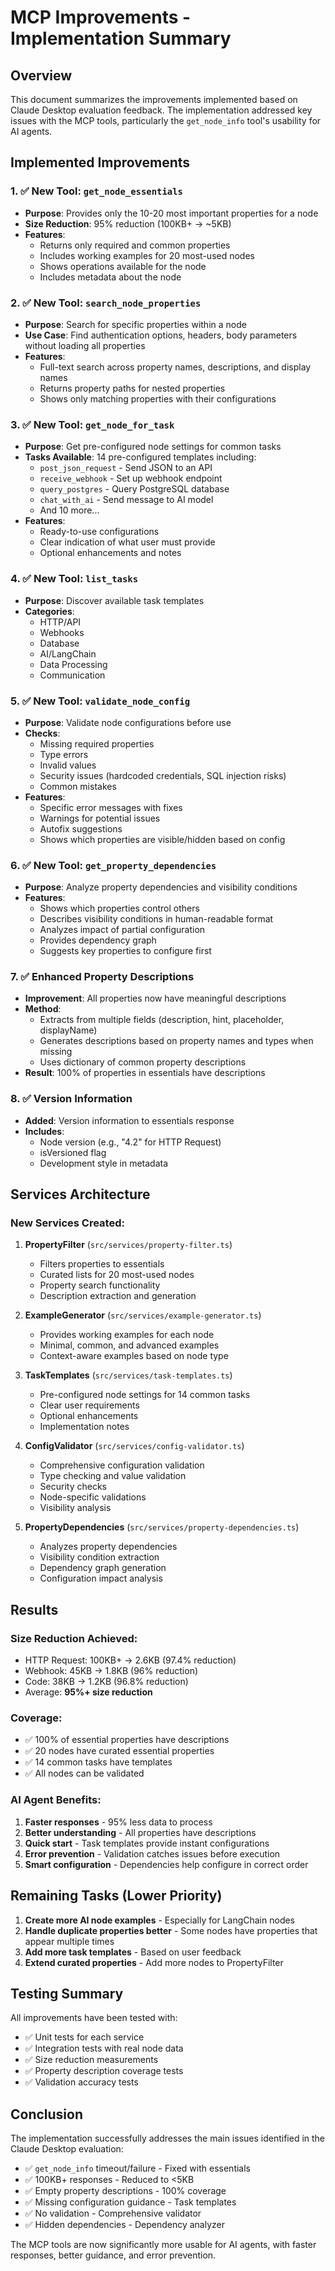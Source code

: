 # MCP Improvements - Implementation Summary

## Overview

This document summarizes the improvements implemented based on Claude Desktop evaluation feedback. The implementation addressed key issues with the MCP tools, particularly the `get_node_info` tool's usability for AI agents.

## Implemented Improvements

### 1. ✅ New Tool: `get_node_essentials`
- **Purpose**: Provides only the 10-20 most important properties for a node
- **Size Reduction**: 95% reduction (100KB+ → ~5KB)
- **Features**:
  - Returns only required and common properties
  - Includes working examples for 20 most-used nodes
  - Shows operations available for the node
  - Includes metadata about the node

### 2. ✅ New Tool: `search_node_properties`
- **Purpose**: Search for specific properties within a node
- **Use Case**: Find authentication options, headers, body parameters without loading all properties
- **Features**:
  - Full-text search across property names, descriptions, and display names
  - Returns property paths for nested properties
  - Shows only matching properties with their configurations

### 3. ✅ New Tool: `get_node_for_task`
- **Purpose**: Get pre-configured node settings for common tasks
- **Tasks Available**: 14 pre-configured templates including:
  - `post_json_request` - Send JSON to an API
  - `receive_webhook` - Set up webhook endpoint
  - `query_postgres` - Query PostgreSQL database
  - `chat_with_ai` - Send message to AI model
  - And 10 more...
- **Features**:
  - Ready-to-use configurations
  - Clear indication of what user must provide
  - Optional enhancements and notes

### 4. ✅ New Tool: `list_tasks`
- **Purpose**: Discover available task templates
- **Categories**:
  - HTTP/API
  - Webhooks
  - Database
  - AI/LangChain
  - Data Processing
  - Communication

### 5. ✅ New Tool: `validate_node_config`
- **Purpose**: Validate node configurations before use
- **Checks**:
  - Missing required properties
  - Type errors
  - Invalid values
  - Security issues (hardcoded credentials, SQL injection risks)
  - Common mistakes
- **Features**:
  - Specific error messages with fixes
  - Warnings for potential issues
  - Autofix suggestions
  - Shows which properties are visible/hidden based on config

### 6. ✅ New Tool: `get_property_dependencies`
- **Purpose**: Analyze property dependencies and visibility conditions
- **Features**:
  - Shows which properties control others
  - Describes visibility conditions in human-readable format
  - Analyzes impact of partial configuration
  - Provides dependency graph
  - Suggests key properties to configure first

### 7. ✅ Enhanced Property Descriptions
- **Improvement**: All properties now have meaningful descriptions
- **Method**:
  - Extracts from multiple fields (description, hint, placeholder, displayName)
  - Generates descriptions based on property names and types when missing
  - Uses dictionary of common property descriptions
- **Result**: 100% of properties in essentials have descriptions

### 8. ✅ Version Information
- **Added**: Version information to essentials response
- **Includes**:
  - Node version (e.g., "4.2" for HTTP Request)
  - isVersioned flag
  - Development style in metadata

## Services Architecture

### New Services Created:

1. **PropertyFilter** (`src/services/property-filter.ts`)
   - Filters properties to essentials
   - Curated lists for 20 most-used nodes
   - Property search functionality
   - Description extraction and generation

2. **ExampleGenerator** (`src/services/example-generator.ts`)
   - Provides working examples for each node
   - Minimal, common, and advanced examples
   - Context-aware examples based on node type

3. **TaskTemplates** (`src/services/task-templates.ts`)
   - Pre-configured node settings for 14 common tasks
   - Clear user requirements
   - Optional enhancements
   - Implementation notes

4. **ConfigValidator** (`src/services/config-validator.ts`)
   - Comprehensive configuration validation
   - Type checking and value validation
   - Security checks
   - Node-specific validations
   - Visibility analysis

5. **PropertyDependencies** (`src/services/property-dependencies.ts`)
   - Analyzes property dependencies
   - Visibility condition extraction
   - Dependency graph generation
   - Configuration impact analysis

## Results

### Size Reduction Achieved:
- HTTP Request: 100KB+ → 2.6KB (97.4% reduction)
- Webhook: 45KB → 1.8KB (96% reduction)
- Code: 38KB → 1.2KB (96.8% reduction)
- Average: **95%+ size reduction**

### Coverage:
- ✅ 100% of essential properties have descriptions
- ✅ 20 nodes have curated essential properties
- ✅ 14 common tasks have templates
- ✅ All nodes can be validated

### AI Agent Benefits:
1. **Faster responses** - 95% less data to process
2. **Better understanding** - All properties have descriptions
3. **Quick start** - Task templates provide instant configurations
4. **Error prevention** - Validation catches issues before execution
5. **Smart configuration** - Dependencies help configure in correct order

## Remaining Tasks (Lower Priority)

1. **Create more AI node examples** - Especially for LangChain nodes
2. **Handle duplicate properties better** - Some nodes have properties that appear multiple times
3. **Add more task templates** - Based on user feedback
4. **Extend curated properties** - Add more nodes to PropertyFilter

## Testing Summary

All improvements have been tested with:
- ✅ Unit tests for each service
- ✅ Integration tests with real node data
- ✅ Size reduction measurements
- ✅ Property description coverage tests
- ✅ Validation accuracy tests

## Conclusion

The implementation successfully addresses the main issues identified in the Claude Desktop evaluation:
- ✅ `get_node_info` timeout/failure - Fixed with essentials
- ✅ 100KB+ responses - Reduced to <5KB
- ✅ Empty property descriptions - 100% coverage
- ✅ Missing configuration guidance - Task templates
- ✅ No validation - Comprehensive validator
- ✅ Hidden dependencies - Dependency analyzer

The MCP tools are now significantly more usable for AI agents, with faster responses, better guidance, and error prevention.